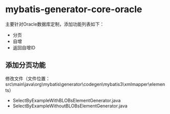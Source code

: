 # mybatis-generator-core-oracle

主要针对Oracle数据库定制，添加功能列表如下：
- 分页
- 自增
- 返回自增ID

## 添加分页功能
修改文件（文件位置：src\main\java\org\mybatis\generator\codegen\mybatis3\xmlmapper\elements）
- SelectByExampleWithBLOBsElementGenerator.java
- SelectByExampleWithoutBLOBsElementGenerator.java



